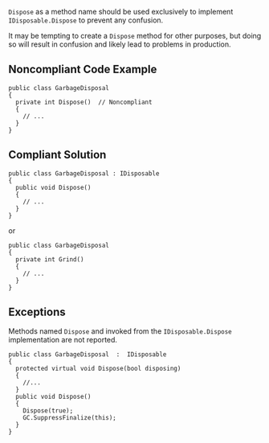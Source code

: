 `Dispose` as a method name should be used exclusively to implement `IDisposable.Dispose` to prevent any confusion.
 
It may be tempting to create a `Dispose` method for other purposes, but doing so will result in confusion and likely lead to problems in production.
 
## Noncompliant Code Example

    public class GarbageDisposal
    {
      private int Dispose()  // Noncompliant
      {
        // ...
      }
    }

## Compliant Solution

    public class GarbageDisposal : IDisposable
    {
      public void Dispose()
      {
        // ...
      }
    }

or

    public class GarbageDisposal
    {
      private int Grind()
      {
        // ...
      }
    }

## Exceptions
 
Methods named `Dispose` and invoked from the `IDisposable.Dispose` implementation are not reported.

    public class GarbageDisposal  :  IDisposable
    {
      protected virtual void Dispose(bool disposing)
      {
        //...
      }
      public void Dispose()
      {
        Dispose(true);
        GC.SuppressFinalize(this);
      }
    }